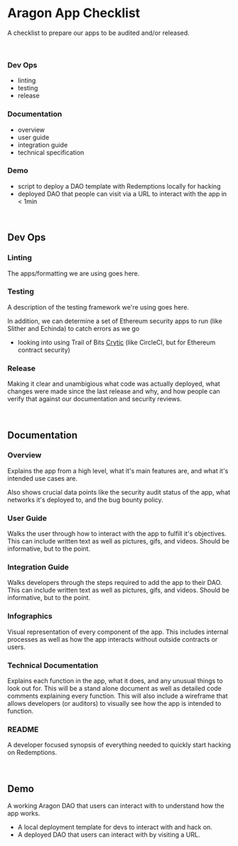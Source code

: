 # Aragon App Checklist 

A checklist to prepare our apps to be audited and/or released.

<br />

### Dev Ops
- linting
- testing
- release

### Documentation
- overview
- user guide
- integration guide
- technical specification

### Demo
- script to deploy a DAO template with Redemptions locally for hacking
- deployed DAO that people can visit via a URL to interact with the app in < 1min

<br />

## Dev Ops

### Linting

The apps/formatting we are using goes here.

### Testing

A description of the testing framework we're using goes here.

In addition, we can determine a set of Ethereum security apps to run (like Slither and Echinda) to catch errors as we go
- looking into using Trail of Bits [Crytic](https://blog.trailofbits.com/2019/08/02/crytic-continuous-assurance-for-smart-contracts/) (like CircleCI, but for Ethereum contract security)

### Release

Making it clear and unambigious what code was actually deployed, what changes were made since the last release and why, and how people can verify that against our documentation and security reviews.

<br />

## Documentation

### Overview

Explains the app from a high level, what it's main features are, and what it's intended use cases are.

Also shows crucial data points like the security audit status of the app, what networks it's deployed to, and the bug bounty policy.

### User Guide

Walks the user through how to interact with the app to fulfill it's objectives. This can include written text as well as pictures, gifs, and videos. Should be informative, but to the point.

### Integration Guide

Walks developers through the steps required to add the app to their DAO. This can include written text as well as pictures, gifs, and videos. Should be informative, but to the point.

### Infographics

Visual representation of every component of the app. This includes internal processes as well as how the app interacts without outside contracts or users.

### Technical Documentation

Explains each function in the app, what it does, and any unusual things to look out for. This will be a stand alone document as well as detailed code comments explaining every function. This will also include a wireframe that allows developers (or auditors) to visually see how the app is intended to function.

### README

A developer focused synopsis of everything needed to quickly start hacking on Redemptions.

<br />

## Demo

A working Aragon DAO that users can interact with to understand how the app works.
- A local deployment template for devs to interact with and hack on.
- A deployed DAO that users can interact with by visiting a URL.

<br />
